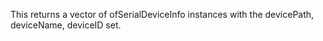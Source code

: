 This returns a vector of ofSerialDeviceInfo instances with the devicePath, deviceName, deviceID set.

